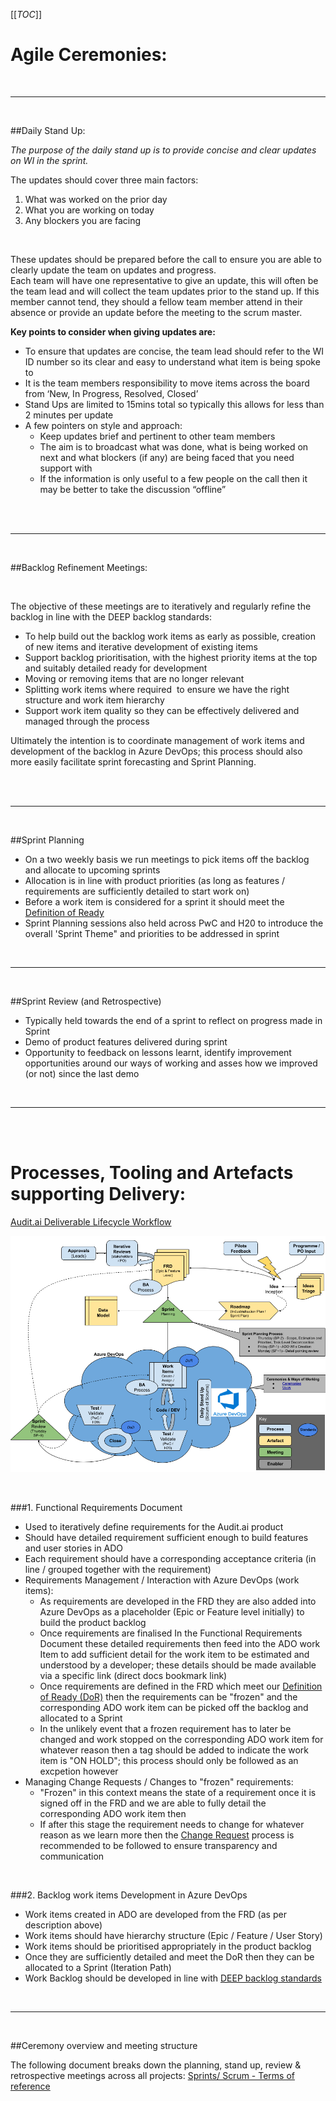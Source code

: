 [[_TOC_]]

# Agile Ceremonies:
<br>

-------------

<br>

##Daily  Stand Up: 

*The purpose of the daily stand up is to provide concise and clear updates on WI in the sprint.*

The updates should cover three main factors:

1.	What was worked on the prior day<br/>
2.	What you are working on today<br/>
3.	Any blockers you are facing <br/>

<br/>

These updates should be prepared before the call to ensure you are able to clearly update the team on updates and progress.
<br/>
Each team will have one representative to give an update, this will often be the team lead and will collect the team updates prior to the stand up. If this member cannot tend, they should a fellow team member attend in their absence or provide an update before the meeting to the scrum master.
<br/>

**Key points to consider when giving updates are:**
- To ensure that updates are concise, the team lead should refer to the WI ID number so its clear and easy to understand what item is being spoke to
- It is the team members responsibility to move items across the board from ‘New, In Progress, Resolved, Closed’
- Stand Ups are limited to 15mins total so typically this allows for less than 2 minutes per update
- A few pointers on style and approach: 
    - Keep updates brief and pertinent to other team members
    - The aim is to broadcast what was done, what is being worked on next and what blockers (if any) are being faced that you need support with
    - If the information is only useful to a few people on the call then it may be better to take the discussion “offline”


<br>
<br>

-------------

<br>

##Backlog Refinement Meetings:

<br>

The objective of these meetings are to iteratively and regularly refine the backlog in line with the DEEP backlog standards:

- To help build out the backlog work items as early as possible, creation of new items and iterative development of existing items
- Support backlog prioritisation, with the highest priority items at the top and suitably detailed ready for development
- Moving or removing items that are no longer relevant
- Splitting work items where required  to ensure we have the right structure and work item hierarchy
- Support work item quality so they can be effectively delivered and managed through the process

Ultimately the intention is to coordinate management of work items and development of the backlog in Azure DevOps; this process should also more easily facilitate sprint forecasting and Sprint Planning.

<br>
<br>


-------------

<br>

##Sprint Planning
- On a two weekly basis we run meetings to pick items off the backlog and allocate to upcoming sprints
- Allocation is in line with product priorities (as long as features / requirements are sufficiently detailed to start work on)
- Before a work item is considered for a sprint it should meet the [Definition of Ready](https://dev.azure.com/pwc-gx-asr-innovation/Hal/_wiki/wikis/Hal.wiki/31/Ways-of-Working-(WoW)?anchor=1.-definition-of-ready-(dor)) 
- Sprint Planning sessions also held across PwC and H20 to introduce the overall 'Sprint Theme" and priorities to be addressed in sprint

<br>

-------------

<br>

##Sprint Review (and Retrospective)
- Typically held towards the end of a sprint to reflect on progress made in Sprint
- Demo of product features delivered during sprint
- Opportunity to feedback on lessons learnt, identify improvement opportunities around our ways of working and asses how we improved (or not) since the last demo

<br>

-------------

<br>

<br>


# Processes, Tooling and Artefacts supporting Delivery:

[Audit.ai Deliverable Lifecycle Workflow](https://docs.google.com/drawings/d/1x0Gi8T321o-f0kYKHQqaxH68p9CvNE4rtSJr0YXcb_M/edit?usp=sharing)


 ![image.png](.attachments/image-delieverables-lifecycle.png)


<br>

###1. Functional Requirements Document
- Used to iteratively define requirements for the Audit.ai product
- Should have detailed requirement sufficient enough to build features and user stories in ADO
- Each requirement should have a corresponding acceptance criteria (in line / grouped together with the requirement)
- Requirements Management / Interaction with Azure DevOps (work items): 
  - As requirements are developed in the FRD they are also added into Azure DevOps as a placeholder (Epic or Feature level initially) to build the product backlog
  - Once requirements are finalised In the Functional Requirements Document these detailed requirements then feed into the ADO work Item to add sufficient detail for the work item to be estimated and understood by a developer; these details should be made available via a specific link (direct docs bookmark link)
  - Once requirements are defined in the FRD which meet our [Definition of Ready (DoR)](https://dev.azure.com/pwc-gx-asr-innovation/Hal/_wiki/wikis/Hal.wiki/31/Ways-of-Working-(WoW)?anchor=1.-definition-of-ready-(dor)) then the requirements can be "frozen" and the corresponding ADO work item can be picked off the backlog and allocated to a Sprint
  - In the unlikely event that a frozen requirement has to later be changed and work stopped on the corresponding ADO work item for whatever reason then a tag should be added to indicate the work item is "ON HOLD"; this process should only be followed as an excpetion however
- Managing Change Requests / Changes to "frozen" requirements: 
  - "Frozen" in this context means the state of a requirement once it is signed off in the FRD and we are able to fully detail the corresponding ADO work item then
  - If after this stage the requirement needs to change for whatever reason as we learn more then the [Change Request](https://dev.azure.com/pwc-gx-asr-innovation/Hal/_wiki/wikis/Hal.wiki/35/Managing-Bugs-Defects-and-Change-Requests) process is recommended to be followed to ensure transparency and communication


<br>

###2. Backlog work items Development in Azure DevOps
- Work items created in ADO are developed from the FRD (as per description above)
- Work items should have hierarchy structure (Epic / Feature / User Story)
- Work items should be prioritised appropriately in the product backlog
- Once they are sufficiently detailed and meet the DoR then they can be allocated to a Sprint (Iteration Path)
- Work Backlog should be developed in line with [DEEP backlog standards](https://dev.azure.com/pwc-gx-asr-innovation/Hal/_wiki/wikis/Hal.wiki/24/Backlog-Management-within-Azure-DevOps?anchor=developing-a-deep-backlog)

<br>


-------------

<br>


##Ceremony overview and meeting structure

The following document breaks down the planning, stand up, review & retrospective meetings across all projects:  [Sprints/ Scrum - Terms of reference](https://docs.google.com/spreadsheets/d/1SaEvFVEJD2xGRav6naKOOgi0JBdRp1Fh2eLvdVtQB6A/edit#gid=0)

<br/>
